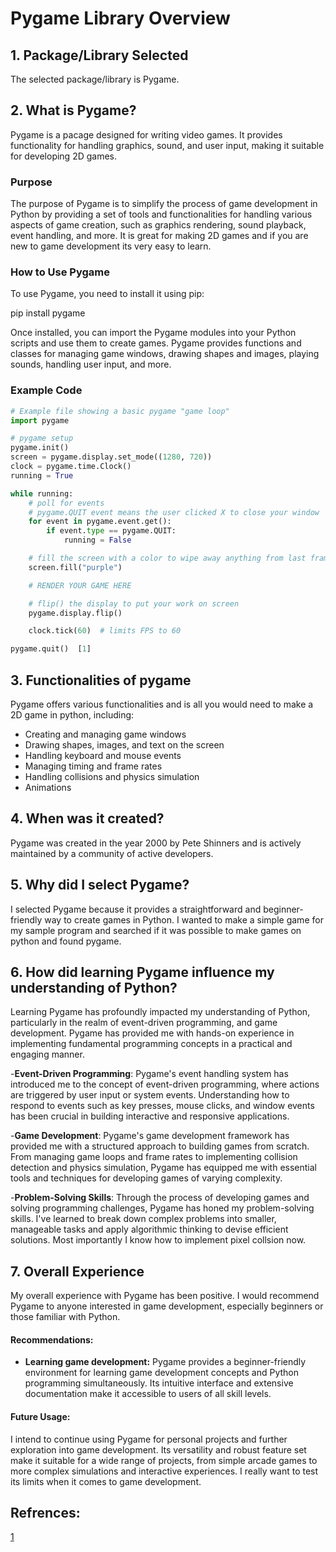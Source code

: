 # Pygame Library Overview

## 1. Package/Library Selected
The selected package/library is Pygame.

## 2. What is Pygame?
Pygame is a pacage designed for writing video games. It provides functionality for handling graphics, sound, and user input, making it suitable for developing 2D games.

### Purpose
The purpose of Pygame is to simplify the process of game development in Python by providing a set of tools and functionalities for handling various aspects of game creation, such as graphics rendering, sound playback, event handling, and more. It is great for making 2D games and if you are new to game development its very easy to learn.

### How to Use Pygame
To use Pygame, you need to install it using pip:

pip install pygame


Once installed, you can import the Pygame modules into your Python scripts and use them to create games. Pygame provides functions and classes for managing game windows, drawing shapes and images, playing sounds, handling user input, and more.

### Example Code
```python
# Example file showing a basic pygame "game loop"
import pygame

# pygame setup
pygame.init()
screen = pygame.display.set_mode((1280, 720))
clock = pygame.time.Clock()
running = True

while running:
    # poll for events
    # pygame.QUIT event means the user clicked X to close your window
    for event in pygame.event.get():
        if event.type == pygame.QUIT:
            running = False

    # fill the screen with a color to wipe away anything from last frame
    screen.fill("purple")

    # RENDER YOUR GAME HERE

    # flip() the display to put your work on screen
    pygame.display.flip()

    clock.tick(60)  # limits FPS to 60

pygame.quit()  [1]
```

## 3. Functionalities of pygame
Pygame offers various functionalities and is all you would need to make a 2D game in python, including:

- Creating and managing game windows
- Drawing shapes, images, and text on the screen
- Handling keyboard and mouse events
- Managing timing and frame rates
- Handling collisions and physics simulation
- Animations

## 4. When was it created?
Pygame was created in the year 2000 by Pete Shinners and is actively maintained by a community of active developers.

## 5. Why did I select Pygame?
I selected Pygame because it provides a straightforward and beginner-friendly way to create games in Python. I wanted to make a simple game for my sample program and searched if it was possible to make games on python and found pygame.

## 6. How did learning Pygame influence my understanding of Python?
Learning Pygame has profoundly impacted my understanding of Python, particularly in the realm of event-driven programming, and game development. Pygame has provided me with hands-on experience in implementing fundamental programming concepts in a practical and engaging manner.

-**Event-Driven Programming**: Pygame's event handling system has introduced me to the concept of event-driven programming, where actions are triggered by user input or system events. Understanding how to respond to events such as key presses, mouse clicks, and window events has been crucial in building interactive and responsive applications.

-**Game Development**: Pygame's game development framework has provided me with a structured approach to building games from scratch. From managing game loops and frame rates to implementing collision detection and physics simulation, Pygame has equipped me with essential tools and techniques for developing games of varying complexity.

-**Problem-Solving Skills**: Through the process of developing games and solving programming challenges, Pygame has honed my problem-solving skills. I've learned to break down complex problems into smaller, manageable tasks and apply algorithmic thinking to devise efficient solutions. Most importantly I know how to implement pixel collsion now. 


## 7. Overall Experience

My overall experience with Pygame has been positive. I would recommend Pygame to anyone interested in game development, especially beginners or those familiar with Python. 

#### Recommendations:
- **Learning game development:** Pygame provides a beginner-friendly environment for learning game development concepts and Python programming simultaneously. Its intuitive interface and extensive documentation make it accessible to users of all skill levels.

#### Future Usage:
I intend to continue using Pygame for personal projects and further exploration into game development. Its versatility and robust feature set make it suitable for a wide range of projects, from simple arcade games to more complex simulations and interactive experiences. I really want to test its limits when it comes to game development.

## Refrences:
   [1](https://www.pygame.org/docs/)
